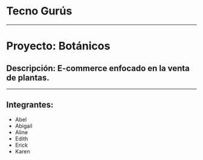 # Tecno Gurús
---
# Proyecto: Botánicos 
## Descripción: E-commerce enfocado en la venta de plantas.
---

## Integrantes:
* Abel
* Abigail
* Aline
* Edith
* Erick
* Karen